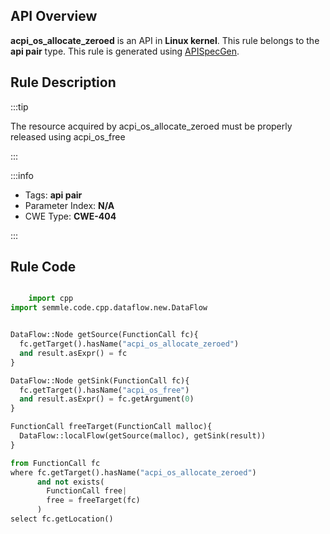 ---
---


## API Overview
**acpi_os_allocate_zeroed** is an API in **Linux kernel**. This rule belongs to the **api pair** type. This rule is generated using [APISpecGen](../../tools/APISpecGen).
## Rule Description

:::tip

The resource acquired by acpi_os_allocate_zeroed must be properly released using acpi_os_free

:::

:::info

- Tags: **api pair**
- Parameter Index: **N/A**
- CWE Type: **CWE-404**

:::

## Rule Code
```python

    import cpp
import semmle.code.cpp.dataflow.new.DataFlow


DataFlow::Node getSource(FunctionCall fc){
  fc.getTarget().hasName("acpi_os_allocate_zeroed")
  and result.asExpr() = fc
}

DataFlow::Node getSink(FunctionCall fc){
  fc.getTarget().hasName("acpi_os_free")
  and result.asExpr() = fc.getArgument(0)
}

FunctionCall freeTarget(FunctionCall malloc){
  DataFlow::localFlow(getSource(malloc), getSink(result))
}

from FunctionCall fc
where fc.getTarget().hasName("acpi_os_allocate_zeroed")
      and not exists(
        FunctionCall free| 
        free = freeTarget(fc)
      )
select fc.getLocation()

    
```